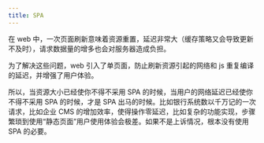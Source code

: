 ```yaml
---
title: SPA
---
```


在 web 中，一次页面刷新意味着资源重置，延迟非常大（缓存策略又会导致更新不及时），请求数据量的增多也会对服务器造成负担。

为了解决这些问题，web 引入了单页面，防止刷新资源引起的网络和 js 重复编译的延迟，并增强了用户体验。

所以，当资源大小已经使你不得不采用 SPA 的时候，当用户的网络延迟已经使你不得不采用 SPA 的时候，才是 SPA 出马的时候。比如银行系统数以千万记的一次请求，比如企业 CMS 的增加效率，使得操作零延迟，比如复杂的功能实现，步骤繁琐到使用“静态页面”用户使用体验会极差。如果不是上诉情况，根本没有使用 SPA 的必要。
